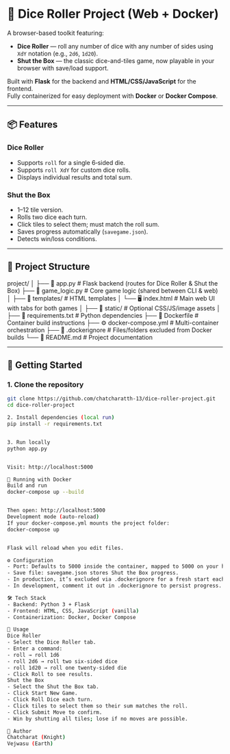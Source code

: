 # 🎲 Dice Roller Project (Web + Docker)

A browser-based toolkit featuring:
- **Dice Roller** — roll any number of dice with any number of sides using `XdY` notation (e.g., `2d6`, `1d20`).
- **Shut the Box** — the classic dice-and-tiles game, now playable in your browser with save/load support.

Built with **Flask** for the backend and **HTML/CSS/JavaScript** for the frontend.  
Fully containerized for easy deployment with **Docker** or **Docker Compose**.

---

## 📦 Features

### Dice Roller
- Supports `roll` for a single 6‑sided die.
- Supports `roll XdY` for custom dice rolls.
- Displays individual results and total sum.

### Shut the Box
- 1–12 tile version.
- Rolls two dice each turn.
- Click tiles to select them; must match the roll sum.
- Saves progress automatically (`savegame.json`).
- Detects win/loss conditions.

---

## 📂 Project Structure

project/ │ ├── 🐍 app.py               # Flask backend (routes for Dice Roller & Shut the Box) ├── 🧠 game_logic.py        # Core game logic (shared between CLI & web) │ ├── 📁 templates/           # HTML templates │   └── 🖥 index.html        # Main web UI with tabs for both games │ ├── 📁 static/              # Optional CSS/JS/image assets │ ├── 📜 requirements.txt     # Python dependencies ├── 🐳 Dockerfile           # Container build instructions ├── ⚙ docker-compose.yml    # Multi-container orchestration ├── 🚫 .dockerignore        # Files/folders excluded from Docker builds └── 📖 README.md            # Project documentation


---

## 🚀 Getting Started

### 1. Clone the repository
```bash
git clone https://github.com/chatcharatth-13/dice-roller-project.git
cd dice-roller-project

2. Install dependencies (local run)
pip install -r requirements.txt


3. Run locally
python app.py


Visit: http://localhost:5000

🐳 Running with Docker
Build and run
docker-compose up --build


Then open: http://localhost:5000
Development mode (auto-reload)
If your docker-compose.yml mounts the project folder:
docker-compose up


Flask will reload when you edit files.

⚙ Configuration
- Port: Defaults to 5000 inside the container, mapped to 5000 on your host.
- Save file: savegame.json stores Shut the Box progress.
- In production, it’s excluded via .dockerignore for a fresh start each run.
- In development, comment it out in .dockerignore to persist progress.

🛠 Tech Stack
- Backend: Python 3 + Flask
- Frontend: HTML, CSS, JavaScript (vanilla)
- Containerization: Docker, Docker Compose

🎯 Usage
Dice Roller
- Select the Dice Roller tab.
- Enter a command:
- roll → roll 1d6
- roll 2d6 → roll two six-sided dice
- roll 1d20 → roll one twenty-sided die
- Click Roll to see results.
Shut the Box
- Select the Shut the Box tab.
- Click Start New Game.
- Click Roll Dice each turn.
- Click tiles to select them so their sum matches the roll.
- Click Submit Move to confirm.
- Win by shutting all tiles; lose if no moves are possible.

👤 Author
Chatcharat (Knight) 
Vejwasu (Earth)
